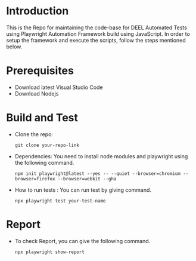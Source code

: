 # Introduction

This is the Repo for maintaining the code-base for DEEL Automated Tests using Playwright Automation Framework build using JavaScript. In order to setup the framework and execute the scripts, follow the steps mentioned below. 
             
# Prerequisites
* Download latest Visual Studio Code 
* Download Nodejs 

# Build and Test
* Clone the repo:

    ```git clone your-repo-link```

* Dependencies: You need to install node modules and playwright using the following command.

    ```npm init playwright@latest --yes -- --quiet --browser=chromium --browser=firefox --browser=webkit --gha```

* How to run tests : You can run test by giving command.

    ```npx playwright test your-test-name```

# Report

* To check Report, you can give the following command.

   ```npx playwright show-report```

